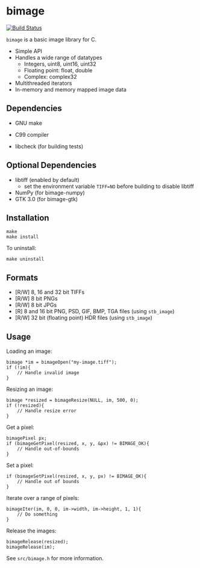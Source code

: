 bimage
======

[![Build Status](https://travis-ci.org/zshipko/bimage.svg?branch=master)](https://travis-ci.org/zshipko/bimage)

`bimage` is a basic image library for C.

* Simple API
* Handles a wide range of datatypes
    - Integers, uint8, uint16, uint32
    - Floating point: float, double
    - Complex: complex32
* Multithreaded iterators
* In-memory and memory mapped image data

## Dependencies

* GNU make
* C99 compiler

* libcheck (for building tests)

## Optional Dependencies

* libtiff (enabled by default)
    - set the environment variable `TIFF=NO` before building to disable libtiff
* NumPy (for bimage-numpy)
* GTK 3.0 (for bimage-gtk)

## Installation

    make
    make install

To uninstall:

    make uninstall

## Formats

* [R/W] 8, 16 and 32 bit TIFFs
* [R/W] 8 bit PNGs
* [R/W] 8 bit JPGs
* [R] 8 and 16 bit PNG, PSD, GIF, BMP, TGA files (using `stb_image`)
* [R/W] 32 bit (floating point) HDR files (using `stb_image`)

## Usage
Loading an image:

    bimage *im = bimageOpen("my-image.tiff");
    if (!im){
        // Handle invalid image
    }

Resizing an image:

    bimage *resized = bimageResize(NULL, im, 500, 0);
    if (!resized){
        // Handle resize error
    }

Get a pixel:

    bimagePixel px;
    if (bimageGetPixel(resized, x, y, &px) != BIMAGE_OK){
        // Handle out-of-bounds
    }

Set a pixel:

    if (bimageSetPixel(resized, x, y, px) != BIMAGE_OK){
        // Handle out of bounds
    }

Iterate over a range of pixels:

    bimageIter(im, 0, 0, im->width, im->height, 1, 1){
        // Do something
    }

Release the images:

    bimageRelease(resized);
    bimageRelease(im);

See `src/bimage.h` for more information.
